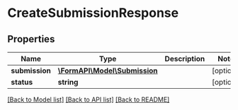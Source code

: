# CreateSubmissionResponse

## Properties
Name | Type | Description | Notes
------------ | ------------- | ------------- | -------------
**submission** | [**\FormAPI\Model\Submission**](Submission.md) |  | [optional] 
**status** | **string** |  | [optional] 

[[Back to Model list]](../README.md#documentation-for-models) [[Back to API list]](../README.md#documentation-for-api-endpoints) [[Back to README]](../README.md)


